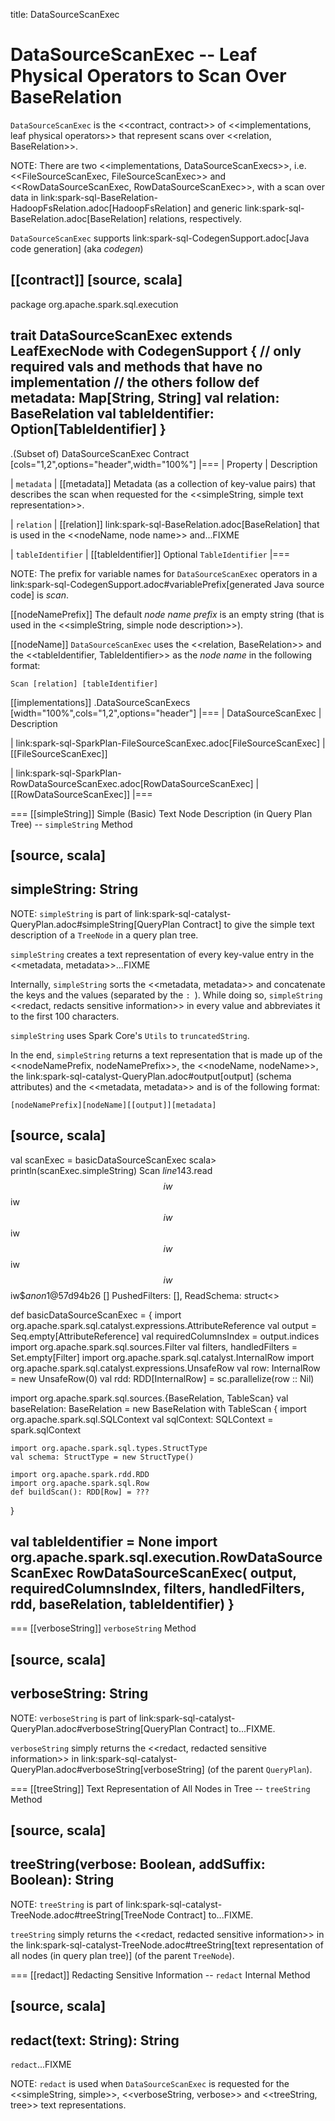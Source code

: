 title: DataSourceScanExec

# DataSourceScanExec -- Leaf Physical Operators to Scan Over BaseRelation

`DataSourceScanExec` is the <<contract, contract>> of <<implementations, leaf physical operators>> that represent scans over <<relation, BaseRelation>>.

NOTE: There are two <<implementations, DataSourceScanExecs>>, i.e. <<FileSourceScanExec, FileSourceScanExec>> and <<RowDataSourceScanExec, RowDataSourceScanExec>>, with a scan over data in link:spark-sql-BaseRelation-HadoopFsRelation.adoc[HadoopFsRelation] and generic link:spark-sql-BaseRelation.adoc[BaseRelation] relations, respectively.

`DataSourceScanExec` supports link:spark-sql-CodegenSupport.adoc[Java code generation] (aka _codegen_)

[[contract]]
[source, scala]
----
package org.apache.spark.sql.execution

trait DataSourceScanExec extends LeafExecNode with CodegenSupport {
  // only required vals and methods that have no implementation
  // the others follow
  def metadata: Map[String, String]
  val relation: BaseRelation
  val tableIdentifier: Option[TableIdentifier]
}
----

.(Subset of) DataSourceScanExec Contract
[cols="1,2",options="header",width="100%"]
|===
| Property
| Description

| `metadata`
| [[metadata]] Metadata (as a collection of key-value pairs) that describes the scan when requested for the <<simpleString, simple text representation>>.

| `relation`
| [[relation]] link:spark-sql-BaseRelation.adoc[BaseRelation] that is used in the <<nodeName, node name>> and...FIXME

| `tableIdentifier`
| [[tableIdentifier]] Optional `TableIdentifier`
|===

NOTE: The prefix for variable names for `DataSourceScanExec` operators in a link:spark-sql-CodegenSupport.adoc#variablePrefix[generated Java source code] is *scan*.

[[nodeNamePrefix]]
The default *node name prefix* is an empty string (that is used in the <<simpleString, simple node description>>).

[[nodeName]]
`DataSourceScanExec` uses the <<relation, BaseRelation>> and the <<tableIdentifier, TableIdentifier>> as the *node name* in the following format:

```
Scan [relation] [tableIdentifier]
```

[[implementations]]
.DataSourceScanExecs
[width="100%",cols="1,2",options="header"]
|===
| DataSourceScanExec
| Description

| link:spark-sql-SparkPlan-FileSourceScanExec.adoc[FileSourceScanExec]
| [[FileSourceScanExec]]

| link:spark-sql-SparkPlan-RowDataSourceScanExec.adoc[RowDataSourceScanExec]
| [[RowDataSourceScanExec]]
|===

=== [[simpleString]] Simple (Basic) Text Node Description (in Query Plan Tree) -- `simpleString` Method

[source, scala]
----
simpleString: String
----

NOTE: `simpleString` is part of link:spark-sql-catalyst-QueryPlan.adoc#simpleString[QueryPlan Contract] to give the simple text description of a `TreeNode` in a query plan tree.

`simpleString` creates a text representation of every key-value entry in the <<metadata, metadata>>...FIXME

Internally, `simpleString` sorts the <<metadata, metadata>> and concatenate the keys and the values (separated by the `: `). While doing so, `simpleString` <<redact, redacts sensitive information>> in every value and abbreviates it to the first 100 characters.

`simpleString` uses Spark Core's `Utils` to `truncatedString`.

In the end, `simpleString` returns a text representation that is made up of the <<nodeNamePrefix, nodeNamePrefix>>, the <<nodeName, nodeName>>, the link:spark-sql-catalyst-QueryPlan.adoc#output[output] (schema attributes) and the <<metadata, metadata>> and is of the following format:

```
[nodeNamePrefix][nodeName][[output]][metadata]
```

[source, scala]
----
val scanExec = basicDataSourceScanExec
scala> println(scanExec.simpleString)
Scan $line143.$read$$iw$$iw$$iw$$iw$$iw$$iw$$iw$$iw$$anon$1@57d94b26 [] PushedFilters: [], ReadSchema: struct<>

def basicDataSourceScanExec = {
  import org.apache.spark.sql.catalyst.expressions.AttributeReference
  val output = Seq.empty[AttributeReference]
  val requiredColumnsIndex = output.indices
  import org.apache.spark.sql.sources.Filter
  val filters, handledFilters = Set.empty[Filter]
  import org.apache.spark.sql.catalyst.InternalRow
  import org.apache.spark.sql.catalyst.expressions.UnsafeRow
  val row: InternalRow = new UnsafeRow(0)
  val rdd: RDD[InternalRow] = sc.parallelize(row :: Nil)

  import org.apache.spark.sql.sources.{BaseRelation, TableScan}
  val baseRelation: BaseRelation = new BaseRelation with TableScan {
    import org.apache.spark.sql.SQLContext
    val sqlContext: SQLContext = spark.sqlContext

    import org.apache.spark.sql.types.StructType
    val schema: StructType = new StructType()

    import org.apache.spark.rdd.RDD
    import org.apache.spark.sql.Row
    def buildScan(): RDD[Row] = ???
  }

  val tableIdentifier = None
  import org.apache.spark.sql.execution.RowDataSourceScanExec
  RowDataSourceScanExec(
    output, requiredColumnsIndex, filters, handledFilters, rdd, baseRelation, tableIdentifier)
}
----

=== [[verboseString]] `verboseString` Method

[source, scala]
----
verboseString: String
----

NOTE: `verboseString` is part of link:spark-sql-catalyst-QueryPlan.adoc#verboseString[QueryPlan Contract] to...FIXME.

`verboseString` simply returns the <<redact, redacted sensitive information>> in link:spark-sql-catalyst-QueryPlan.adoc#verboseString[verboseString] (of the parent `QueryPlan`).

=== [[treeString]] Text Representation of All Nodes in Tree -- `treeString` Method

[source, scala]
----
treeString(verbose: Boolean, addSuffix: Boolean): String
----

NOTE: `treeString` is part of link:spark-sql-catalyst-TreeNode.adoc#treeString[TreeNode Contract] to...FIXME.

`treeString` simply returns the <<redact, redacted sensitive information>> in the link:spark-sql-catalyst-TreeNode.adoc#treeString[text representation of all nodes (in query plan tree)] (of the parent `TreeNode`).

=== [[redact]] Redacting Sensitive Information -- `redact` Internal Method

[source, scala]
----
redact(text: String): String
----

`redact`...FIXME

NOTE: `redact` is used when `DataSourceScanExec` is requested for the <<simpleString, simple>>, <<verboseString, verbose>> and <<treeString, tree>> text representations.
